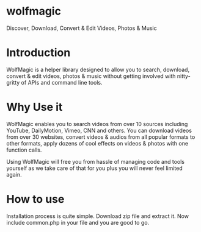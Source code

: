 # wolfmagic
Discover, Download, Convert &amp; Edit Videos, Photos &amp; Music

# Introduction
WolfMagic is a helper library designed to allow you to search, download, convert & edit videos, photos & music without getting involved with nitty-gritty of APIs and command line tools. 

# Why Use it
WolfMagic enables you to search videos from over 10 sources including YouTube, DailyMotion, Vimeo, CNN and others. You can download videos 
from over 30 websites, convert videos & audios from all popular formats to other formats, apply dozens of cool effects on videos & photos with one function calls.

Using WolfMagic will free you from hassle of managing code and tools yourself as we take care of that for you plus you will never feel limited again.


# How to use
Installation process is quite simple. Download zip file and extract it. Now include common.php in your file and you are good to go.


